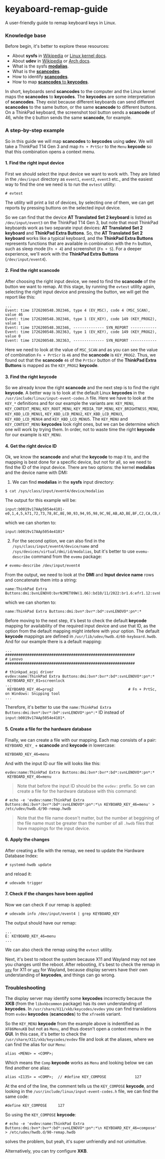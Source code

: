 # keyaboard-remap-guide
A user-friendly guide to remap keyboard keys in Linux.

### Knowledge base

Before begin, it's better to explore these resources:
- About **sysfs** in [Wikipedia](https://en.wikipedia.org/wiki/Sysfs) or [Linux kernel docs](https://www.kernel.org/doc/html/v6.11-rc4/filesystems/sysfs.html).
- About **udev** in [Wikipedia](https://en.wikipedia.org/wiki/Udev) or [Arch docs](https://wiki.archlinux.org/title/Udev).
- What is the sysfs [**modalias**](https://wiki.archlinux.org/title/Modalias).
- What is the [**scancodes**](https://en.wikipedia.org/wiki/Scancode).
- How to identify [**scancodes**](https://wiki.archlinux.org/title/Keyboard_input).
- How to map [**scancodes** to **keycodes**](https://wiki.archlinux.org/title/Map_scancodes_to_keycodes).

In short, keyboards send **scancodes** to the computer and the Linux kernel maps the **scancodes** to **keycodes**. The **keycodes** are some interpretation of **scancodes**. They exist because different keyboards can send different **scancodes** to the same button, or the same **scancode** to different buttons. On a ThinkPad keyboard, the screenshot tool button sends a **scancode** of 46, while the `Q` button sends the same **scancode**, for example.

### A step-by-step example

So in this guide we will map **scancodes** to **keycodes** using **udev**. We will take a ThinkPad T14 Gen 3 and map `Fn + PrtScr` to the `Menu` **keycode** so that this combination opens a context menu.

#### 1. Find the right input device

First we should select the input device we want to work with. They are listed in the `/dev/input` directory as `event1`, `event2`, `event3` etc., and the easiest way to find the one we need is to run the `evtest` utility:
```
# evtest
```
The utility will print a list of devices, by selecting one of them, we can get reports by pressing buttons on the selected input device.

So we can find that the device **AT Translated Set 2 keyboard** is listed as `/dev/input/event3` on the ThinkPad T14 Gen 3, but note that most ThinkPad keyboards work as two separate input devices: **AT Translated Set 2 keyboard** and **ThinkPad Extra Buttons**. So, the **AT Translated Set 2 keyboard** works like a typical keyboard, and the **ThinkPad Extra Buttons** represents functions that are available in combination with the `Fn` button, such as sleep mode (`Fn + 4`) and screenshot (`Fn + S`). For a deeper experience, we'll work with the **ThinkPad Extra Buttons** (`/dev/input/event4`).

#### 2. Find the right scancode

After choosing the right input device, we need to find the **scancode** of the button we want to remap. At this stage, by running the `evtest` utility again, selecting the right input device and pressing the button, we will get the report like this:
```
...
Event: time 1726200548.302346, type 4 (EV_MSC), code 4 (MSC_SCAN), value 46
Event: time 1726200548.302346, type 1 (EV_KEY), code 149 (KEY_PROG2), value 1
Event: time 1726200548.302346, -------------- SYN_REPORT ------------
Event: time 1726200548.302363, type 1 (EV_KEY), code 149 (KEY_PROG2), value 0
Event: time 1726200548.302363, -------------- SYN_REPORT ------------
```
Here we need to look at the value of `MSC_SCAN` and as you can see the value of combination `Fn + PrtScr` is `46` and the **scancode** is `KEY_PROG2`. Thus, we found out that the **scancode** `46` of the `PrtScr` button of the **ThinkPad Extra Buttons** is mapped as the `KEY_PROG2` **keycode**.

#### 3. Find the right keycode

So we already know the right **scancode** and the next step is to find the right **keycode**. A better way is to look at the default Linux **keycodes** in the `/usr/include/linux/input-event-codes.h` file. Here we have to look at the `KEY_*` definitions and for our example the variants are: `KEY_MENU`, `KEY_CONTEXT_MENU`, `KEY_ROOT_MENU`, `KEY_MEDIA_TOP_MENU`, `KEY_BRIGHTNESS_MENU`, `KEY_KBD_LCD_MENU1`, `KEY_KBD_LCD_MENU2`, `KEY_KBD_LCD_MENU3`, `KEY_KBD_LCD_MENU4` and `KEY_KBD_LCD_MENU5`. The `KEY_MENU` and `KEY_CONTEXT_MENU` **keycodes** look right ones, but we can be determine which one will work by trying them. In order, not to waste time the right **keycode** for our example is `KEY_MENU`.

#### 4. Get the right device ID

Ok, we know the **scancode** and what the **keycode** to map it to, and the mapping is best done for a specific device, but not for all, so we need to find the ID of the input device. There are two options: the kernel **modalias** and the device name with DMI:
1. We can find **modalias** in the **sysfs** input directory:
```
$ cat /sys/class/input/event4/device/modalias
```
The output for this example will be:
```
input:b0019v17AAp5054e4101-e0,1,4,5,k71,72,73,78,8C,8E,90,93,94,95,98,9C,9E,AB,AD,BE,BF,C2,CA,CB,CD,D4,D8,D9,DA,DF,E0,E1,E3,E4,EC,ED,EE,F0,168,174,176,1D2,1DB,1DC,246,250,27A,ram4,lsfw3,
```
which we can shorten to:
```
input:b0019v17AAp5054e4101*
```
2. For the second option, we can also find in the `/sys/class/input/event4/device/name` and `/sys/devices/virtual/dmi/id/modalias`, but it's better to use `evemu-describe` command from the `evemu` package:
```
# evemu-describe /dev/input/event4
```
From the output, we need to look at the **DMI** and **Input device name** rows and concatenate them into a string:
```
name:ThinkPad Extra Buttons:dmi:bvnLENOVO:bvrN3MET09W(1.06):bd10/11/2022:br1.6:efr1.12:svnLENOVO:pn21AH00B9RA:pvrThinkPadT14Gen3:rvnLENOVO:rn21AH00B9RA:rvrNotDefined:cvnLENOVO:ct10:cvrNone:skuLENOVO_MT_21AH_BU_Think_FM_ThinkPadT14Gen3:
```
which we can shorten to:
```
name:ThinkPad Extra Buttons:dmi:bvn*:bvr*:bd*:svnLENOVO*:pn*:*
```
Before moving to the next step, it's best to check the default **keycode** mapping for availability of the required input device and use that ID, as the option from the default mapping might intefere with your option. The default **keycode** mappings are defined in `/usr/lib/udev/hwdb.d/60-keyboard.hwdb`. And for our example there is a default mapping:
```
...
###########################################################
# Lenovo
###########################################################

# thinkpad_acpi driver
evdev:name:ThinkPad Extra Buttons:dmi:bvn*:bvr*:bd*:svnLENOVO*:pn*:*
 KEYBOARD_KEY_01=screenlock
...
 KEYBOARD_KEY_46=prog2                                  # Fn + PrtSc, on Windows: Snipping tool
...
```
Therefore, it's better to use the `name:ThinkPad Extra Buttons:dmi:bvn*:bvr*:bd*:svnLENOVO*:pn*:*` ID instead of `input:b0019v17AAp5054e4101*`.

#### 5. Create a file for the hardware database

Finally, we can create a file with our mapping. Each map consists of a pair: `KEYBOARD_KEY_` + **scancode** and **keycode** in lowercase:
```
KEYBOARD_KEY_46=menu
```
And with the input ID our file will looks like this:
```
evdev:name:ThinkPad Extra Buttons:dmi:bvn*:bvr*:bd*:svnLENOVO*:pn*:*
 KEYBOARD_KEY_46=menu
```
> Note that before the input ID should be the `evdev:` prefix.
So we can create a file for the hardware database with this command:
```
# echo -e 'evdev:name:ThinkPad Extra Buttons:dmi:bvn*:bvr*:bd*:svnLENOVO*:pn*:*\n KEYBOARD_KEY_46=menu' > /etc/udev/hwdb.d/90-remap.hwdb
```
> Note that the file name doesn't matter, but the number at beggining of the file name must be greater than the number of all `.hwdb` files that have mappings for the input device.

#### 6. Apply the changes

After creating a file with the remap, we need to update the Hardware Database Index:
```
# systemd-hwdb update
```
and reload it:
```
# udevadm trigger
```

#### 7. Check if the changes have been applied

Now we can check if our remap is applied:
```
# udevadm info /dev/input/event4 | grep KEYBOARD_KEY
```
The output should have our remap:
```
...
E: KEYBOARD_KEY_46=menu
...
```
We can also check the remap using the `evtest` utility.

Next, it's best to reboot the system because X11 and Wayland may not see you changes until the reboot. After rebooting, it's best to check the remap in [`xev`](https://archlinux.org/packages/extra/x86_64/xorg-xev/) for X11 or [`wev`](https://archlinux.org/packages/extra/x86_64/wev/) for Wayland, because display servers have their own understanding of **keycodes**, and things can go wrong.

### Troubleshooting

The display server may identify some **keycodes** incorrectly because the **XKB** (from the `libxkbcommon` package) has its own understanding of **keycodes**. In `/usr/share/X11/xkb/keycodes/evdev` you can find translations from `evdev` **keycodes** (**scancodes**) to the `xfree86` variant.

So the `KEY_MENU` **keycode** from the example above is indentified as `XF86MenuKB` but not as `Menu`, and thus doesn't open a context menu in the **GUI**. In this case, it's better to check the `/usr/share/X11/xkb/keycodes/evdev` file and look at the aliases, where we can find the alias for our `Menu`:
```
alias <MENU> = <COMP>;
```
Which means the `Comp` **keycode** works as `Menu` and looking below we can find another one alias:
```
alias <I135> = <COMP>;	// #define KEY_COMPOSE             127
```
At the end of the line, the comment tells us the `KEY_COMPOSE` **keycode**, and looking in the `/usr/include/linux/input-event-codes.h` file, we can find the same code:
```
#define KEY_COMPOSE		127
```
So using the `KEY_COMPOSE` **keycode**:
```
# echo -e 'evdev:name:ThinkPad Extra Buttons:dmi:bvn*:bvr*:bd*:svnLENOVO*:pn*:*\n KEYBOARD_KEY_46=compose' > /etc/udev/hwdb.d/90-remap.hwdb
```
solves the problem, but yeah, it's super unfriendly and not unintuitive.

Alternatively, you can try configure **XKB**.
